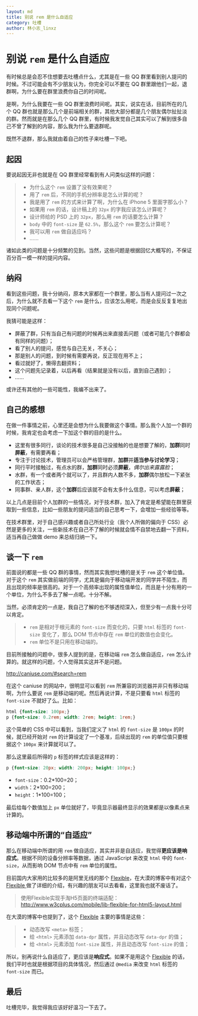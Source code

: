 ```yaml
---
layout: md
title: 别说 rem 是什么自适应
category: 吐槽
author: 林小志_linxz
---
```


# 别说 `rem` 是什么自适应

有时候总是会忍不住想要去吐槽点什么，尤其是在一些 QQ 群里看到别人提问的时候。不过可能会有不少朋友认为，你完全可以不要在 QQ 群里跟他们一起，退群啊，为什么要在群里浪费你自己的时间呢。

是啊，为什么我要在一些 QQ 群里浪费时间呢。其实，说实在话，目前所在的几个 QQ 群也就是那么几个是前端相关的群，其他大部分都是几个朋友偶尔扯扯淡的群。然而就是在那么几个 QQ 群里，有时候我发觉自己其实可以了解到很多自己不曾了解到的内容，那么我为什么要退群呢。

既然不退群，那么我就由着自己的性子来吐槽一下吧。

## 起因

要说起因无非也就是在 QQ 群里经常看到有人问类似这样的问题：

> * 为什么这个 `rem` 设置了没有效果呢？
> * 用了 `rem` 后，不同的手机分辨率是怎么计算的呢？
> * 我是用了 `rem` 的方式来计算了啊，为什么在 iPhone 5 里面字那么小？
> * 如果用 `rem` 的话，设计稿上的 `32px` 的字我应该怎么计算呢？
> * 设计师给的 PSD 上的 `32px`，那么用 `rem` 的话要怎么计算？
> * `body` 中的 `font-size` 是 `62.5%`，那么这个 `rem` 要怎么计算呢？
> * 我可以用 `rem` 做自适应吗？
> * ……

诸如此类的问题是十分频繁的见到。当然，这些问题是根据回忆大概写的，不保证百分百一模一样的提问内容。

## 纳闷

看到这些问题，我十分纳闷，原本大家都在一个群里，那么当有人提问过一次之后，为什么就不去看一下这个 `rem` 是什么，应该怎么用呢，而是会反反复复地出现同个问题呢。

我猜可能是这样：

* 屏蔽了群，只有当自己有问题的时候再出来直接丢问题（或者可能几个群都会有同样的问题）；
* 看了别人的提问，感觉与自己无关，不关心；
* 那是别人的问题，到时候有需要再说，反正现在用不上；
* 看过就好了，懒得去翻资料；
* 这个问题先记录着，以后再看（结果就是没有以后，直到自己遇到）；
* ……

或许还有其他的一些可能性，我编不出来了。

## 自己的感想

在做一件事情之前，心里还是会想为什么我要做这个事情。那么我个人加一个群的时候，我肯定也会考虑一下加这个群的目的是什么。

* 这里有很多同行，谈论的技术很多是自己没接触的也是想要了解的，**加群**同时**屏蔽**，有需要再看；
* 专注于讨论技术，管理员可以会严格管理群，**加群**并**适当参与讨论学习**；
* 同行平时接触过，有点水的群，**加群**同时必须**屏蔽**，*偶尔出来露露脸*；
* 水群，有一个或者两个就可以了，并且群内人数不多，**加群**偶尔放松一下紧张的工作状态；
* 同事群、亲人群，这个**加群**后应该就不会有太多什么信息，可以考虑**屏蔽**；

以上几点是目前个人加群的一些情况，对于技术群，加入了肯定是希望能在群里获取到一些信息，比如一些朋友的提问适当的自己思考一下，会增加一些经验等等。

在技术群里，对于自己感兴趣或者自己所处行业（我个人所做的偏向于 CSS）必然是更多的关注，一些新技术在自己不了解的时候就会情不自禁地去翻一下资料，适当再自己做做 demo 来总结归纳一下。

## 谈一下 `rem`

前面说的都是一些 QQ 群的事情，然而其实我想吐槽的是关于 `rem` 这个单位值。对于这个 `rem`  其实做前端的同学，尤其是偏向于移动端开发的同学并不陌生，而且出现的频率是很高的。对于一个高频率出现的属性值单位，而且是十分有用的一个单位，为什么不多去了解一点呢。十分不解。

当然，必须肯定的一点是，我自己了解的也不够透彻深入，但至少有一点我十分可以肯定。

> * `rem` 是相对于根元素的 `font-size` 而变化的，只要 `html` 标签的 `font-size` 变化了，那么 DOM 节点中存在 `rem` 单位的数值也会变化。
> * `rem` 单位不是只用在移动端的。

目前所接触的问题中，很多人提到的是，在移动端 `rem` 怎么做自适应，`rem` 怎么计算的。就这样的问题，个人觉得其实这并不是问题。

http://caniuse.com/#search=rem

在这个 caniuse 的网站中，很明显可以看到 `rem` 所兼容的浏览器并非只有移动端啊，为什么要说 `rem` 是移动端的呢。然后再说计算，不是只要看 `html` 标签的 `font-size` 不就好了么。比如：

```css
html {font-size: 100px;}
p {font-size: 0.2rem; width: 2rem; height: 1rem;}
```

这个简单的 CSS 中可以看到，当我们定义了 `html` 的 `font-size` 是 `100px` 的时候，就已经开始对 `rem` 的计算设定了一个基准，后续出现的 `rem` 的单位值只要根据这个 `100px` 来计算就可以了。

那么这里最后所得的 `p` 标签的样式应该是这样的：

```css
p {font-size: 20px; width: 200px; height: 100px;}
```

* `font-size`：0.2*100=20；
* `width`：2*100=200；
* `height`：1*100=100；

最后给每个数值加上 `px` 单位就好了，毕竟显示器最终显示的效果都是以像素点来计算的。

## 移动端中所谓的“自适应”

那么在移动端中所谓的用 `rem` 做自适应，其实并非是自适应，我觉得**更应该是响应式**。根据不同的设备分辨率等数据，通过 JavaScript 来改变 `html` 中的 `font-size`，从而影响 DOM 节点中有 `rem` 单位的属性。

目前国内大家用的比较多的是阿里无线的那个 [Flexible](http://www.w3cplus.com/mobile/lib-flexible-for-html5-layout.html)，在大漠的博客中有对这个 [Flexible ](http://www.w3cplus.com/mobile/lib-flexible-for-html5-layout.html)做了详细的介绍，有兴趣的朋友可以去看看，这里我也就不废话了。

> 使用Flexible实现手淘H5页面的终端适配：http://www.w3cplus.com/mobile/lib-flexible-for-html5-layout.html

在大漠的博客中也提到了，这个 [Flexible](http://www.w3cplus.com/mobile/lib-flexible-for-html5-layout.html) 主要的事情是这些：

> * 动态改写 `<meta>` 标签；
> * 给 `<html>` 元素添加 `data-dpr` 属性，并且动态改写 `data-dpr` 的值；
> * 给 `<html>` 元素添加 `font-size` 属性，并且动态改写 `font-size` 的值；

所以，别再说什么自适应了，更应该是**响应式**。如果不是用这个 [Flexible](http://www.w3cplus.com/mobile/lib-flexible-for-html5-layout.html) 的话，我们平时也就是根据项目的具体情况，然后通过 `@media` 来改变 `html` 标签的 `font-size` 而已。

## 最后

吐槽完毕，我觉得我应该好好温习一下去了。